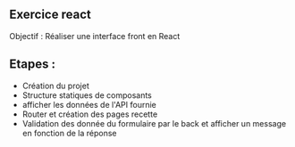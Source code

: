## Exercice react

Objectif : Réaliser une interface front en React

## Etapes :

- Création du projet
- Structure statiques de composants
- afficher les données de l'API fournie
- Router et création des pages recette
- Validation des donnée du formulaire par le back et afficher un message en fonction de la réponse
